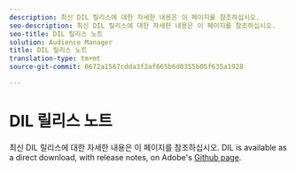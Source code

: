 ```yaml
---
description: 최신 DIL 릴리스에 대한 자세한 내용은 이 페이지를 참조하십시오.
seo-description: 최신 DIL 릴리스에 대한 자세한 내용은 이 페이지를 참조하십시오.
seo-title: DIL 릴리스 노트
solution: Audience Manager
title: DIL 릴리스 노트
translation-type: tm+mt
source-git-commit: 0672a1567cdda3f2af665b6d0355b05f635a1928

---
```



# DIL 릴리스 노트

최신 DIL 릴리스에 대한 자세한 내용은 이 페이지를 참조하십시오. DIL is available as a direct download, with release notes, on Adobe's [Github page](https://github.com/Adobe-Marketing-Cloud/dil/releases).

